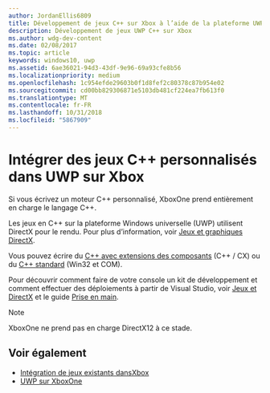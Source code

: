 ```yaml
---
author: JordanEllis6809
title: Développement de jeux C++ sur Xbox à l’aide de la plateforme UWP
description: Développement de jeux UWP C++ sur Xbox
ms.author: wdg-dev-content
ms.date: 02/08/2017
ms.topic: article
keywords: windows10, uwp
ms.assetid: 6ae36021-94d3-43df-9e96-69a93cfe8b56
ms.localizationpriority: medium
ms.openlocfilehash: 1c954efde29603b0f1d8fef2c80378c87b954e02
ms.sourcegitcommit: cd00bb829306871e5103db481cf224ea7fb613f0
ms.translationtype: MT
ms.contentlocale: fr-FR
ms.lasthandoff: 10/31/2018
ms.locfileid: "5867909"
---
```

# <a name="bring-custom-c-games-to-uwp-on-xbox"></a>Intégrer des jeux C++ personnalisés dans UWP sur Xbox

Si vous écrivez un moteur C++ personnalisé, XboxOne prend entièrement en charge le langage C++. 

Les jeux en C++ sur la plateforme Windows universelle (UWP) utilisent DirectX pour le rendu. Pour plus d’information, voir [Jeux et graphiques DirectX](https://msdn.microsoft.com/library/windows/desktop/ee663274(v=vs.85).aspx).

Vous pouvez écrire du [C++ avec extensions des composants](https://msdn.microsoft.com/library/windows/apps/hh699871.aspx) (C++ / CX) ou du [C++ standard](https://msdn.microsoft.com/library/windows/apps/mt592904.aspx) (Win32 et COM).

Pour découvrir comment faire de votre console un kit de développement et comment effectuer des déploiements à partir de Visual Studio, voir [Jeux et DirectX](../gaming/index.md) et le guide [Prise en main](getting-started.md).

> [!NOTE]
> XboxOne ne prend pas en charge DirectX12 à ce stade.


## <a name="see-also"></a>Voir également
- [Intégration de jeux existants dansXbox](development-lanes-landing.md)
- [UWP sur XboxOne](index.md)

